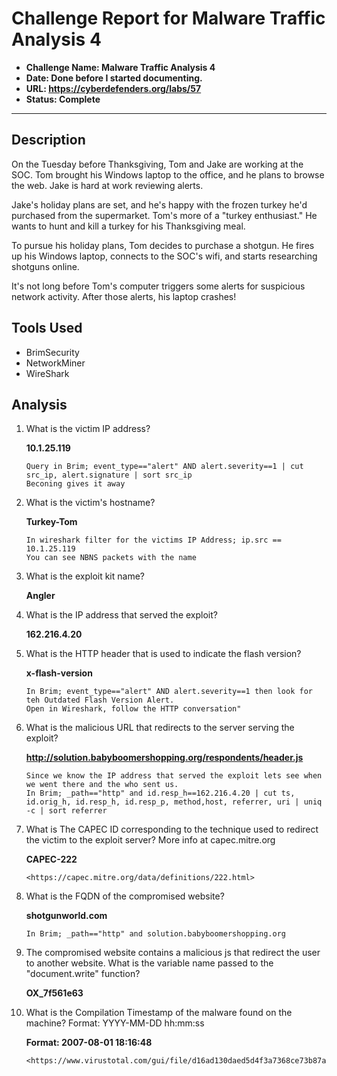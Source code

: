 # Challenge Report for Malware Traffic Analysis 4

- **Challenge Name: Malware Traffic Analysis 4**
- **Date: Done before I started documenting.**
- **URL: <https://cyberdefenders.org/labs/57>**
- **Status: Complete**

***

## Description

On the Tuesday before Thanksgiving, Tom and Jake are working at the SOC.  Tom brought his Windows laptop to the office, and he plans to browse the web.  Jake is hard at work reviewing alerts.

Jake's holiday plans are set, and he's happy with the frozen turkey he'd purchased from the supermarket.  Tom's more of a "turkey enthusiast."  He wants to hunt and kill a turkey for his Thanksgiving meal.

To pursue his holiday plans, Tom decides to purchase a shotgun.  He fires up his Windows laptop, connects to the SOC's wifi, and starts researching shotguns online.

It's not long before Tom's computer triggers some alerts for suspicious network activity.  After those alerts, his laptop crashes!

## Tools Used

- BrimSecurity
- NetworkMiner
- WireShark

## Analysis

1. What is the victim IP address?

    **10.1.25.119**

    ```text
    Query in Brim; event_type=="alert" AND alert.severity==1 | cut src_ip, alert.signature | sort src_ip
    Beconing gives it away
    ```

2. What is the victim's hostname?

    **Turkey-Tom**

    ```text
    In wireshark filter for the victims IP Address; ip.src == 10.1.25.119
    You can see NBNS packets with the name
    ```

3. What is the exploit kit name?

    **Angler**

4. What is the IP address that served the exploit?

    **162.216.4.20**

5. What is the HTTP header that is used to indicate the flash version?

    **x-flash-version**

    ```text
    In Brim; event_type=="alert" AND alert.severity==1 then look for teh Outdated Flash Version Alert.
    Open in Wireshark, follow the HTTP conversation"
    ```

6. What is the malicious URL that redirects to the server serving the exploit?

    **<http://solution.babyboomershopping.org/respondents/header.js>**

    ```text
    Since we know the IP address that served the exploit lets see when we went there and the who sent us.
    In Brim; _path=="http" and id.resp_h==162.216.4.20 | cut ts, id.orig_h, id.resp_h, id.resp_p, method,host, referrer, uri | uniq -c | sort referrer
    ```

7. What is The CAPEC ID corresponding to the technique used to redirect the victim to the exploit server? More info at capec.mitre.org

    **CAPEC-222**

    ```text
    <https://capec.mitre.org/data/definitions/222.html>
    ```

8. What is the FQDN of the compromised website?

    **shotgunworld.com**

    ```text
    In Brim; _path=="http" and solution.babyboomershopping.org
    ```

9. The compromised website contains a malicious js that redirect the user to another website. What is the variable name passed to the "document.write" function?

    **OX_7f561e63**

10. What is the Compilation Timestamp of the malware found on the machine? Format: YYYY-MM-DD hh:mm:ss

    **Format: 2007-08-01 18:16:48**

    ```text
    <https://www.virustotal.com/gui/file/d16ad130daed5d4f3a7368ce73b87a8f84404873cbfc90cc77e967a83c947cd2/community>
    ```
